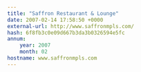 ```yaml
---
title: "Saffron Restaurant & Lounge"
date: 2007-02-14 17:58:50 +0000
external-url: http://www.saffronmpls.com/
hash: 6f8fb3c0e09d667b3da3b0326594e5fc
annum:
    year: 2007
    month: 02
hostname: www.saffronmpls.com
---
```



